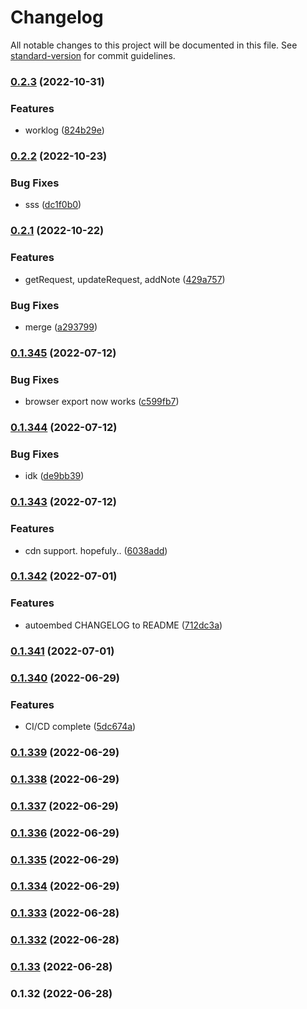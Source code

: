 # Changelog

All notable changes to this project will be documented in this file. See [standard-version](https://github.com/conventional-changelog/standard-version) for commit guidelines.

### [0.2.3](https://github.com/m-e-hers/MECMAPI/compare/v0.2.2...v0.2.3) (2022-10-31)


### Features

* worklog ([824b29e](https://github.com/m-e-hers/MECMAPI/commit/824b29e1ff9cff0aa1dcffc961f6fea0de1064bf))

### [0.2.2](https://github.com/m-e-hers/MECMAPI/compare/v0.2.1...v0.2.2) (2022-10-23)


### Bug Fixes

* sss ([dc1f0b0](https://github.com/m-e-hers/MECMAPI/commit/dc1f0b08ec0d2ace2ab08bade3481feaf23b5e82))

### [0.2.1](https://github.com/m-e-hers/MECMAPI/compare/v0.1.345...v0.2.1) (2022-10-22)


### Features

* getRequest, updateRequest, addNote ([429a757](https://github.com/m-e-hers/MECMAPI/commit/429a75711fba861e1bc0007d6a9ba506a8c2c76b))


### Bug Fixes

* merge ([a293799](https://github.com/m-e-hers/MECMAPI/commit/a2937991efd8ad0ffdc26fdd088a11582dd1c0c0))

### [0.1.345](https://github.com/m-e-hers/MECMAPI/compare/v0.1.344...v0.1.345) (2022-07-12)


### Bug Fixes

* browser export now works ([c599fb7](https://github.com/m-e-hers/MECMAPI/commit/c599fb734fc825986683366bf735800e4c6bd1a3))

### [0.1.344](https://github.com/m-e-hers/MECMAPI/compare/v0.1.343...v0.1.344) (2022-07-12)


### Bug Fixes

* idk ([de9bb39](https://github.com/m-e-hers/MECMAPI/commit/de9bb3966c14c20bc9226f44498600178c0c3a95))

### [0.1.343](https://github.com/m-e-hers/MECMAPI/compare/v0.1.342...v0.1.343) (2022-07-12)


### Features

* cdn support. hopefuly.. ([6038add](https://github.com/m-e-hers/MECMAPI/commit/6038addc32b041de0c05b2b2e524111db1007641))

### [0.1.342](https://github.com/m-e-hers/MECMAPI/compare/v0.1.341...v0.1.342) (2022-07-01)


### Features

* autoembed CHANGELOG to README ([712dc3a](https://github.com/m-e-hers/MECMAPI/commit/712dc3a1b73c90dadda31142aea76bd173be78f3))

### [0.1.341](https://github.com/m-e-hers/MECMAPI/compare/v0.1.340...v0.1.341) (2022-07-01)

### [0.1.340](https://github.com/m-e-hers/MECMAPI/compare/v0.1.339...v0.1.340) (2022-06-29)


### Features

* CI/CD complete ([5dc674a](https://github.com/m-e-hers/MECMAPI/commit/5dc674a7f09166809d1f1ae355e558dfbc8f3c84))

### [0.1.339](https://github.com/m-e-hers/MECMAPI/compare/v0.1.338...v0.1.339) (2022-06-29)

### [0.1.338](https://github.com/m-e-hers/MECMAPI/compare/v0.1.337...v0.1.338) (2022-06-29)

### [0.1.337](https://github.com/m-e-hers/MECMAPI/compare/v0.1.336...v0.1.337) (2022-06-29)

### [0.1.336](https://github.com/m-e-hers/MECMAPI/compare/v0.1.335...v0.1.336) (2022-06-29)

### [0.1.335](https://github.com/m-e-hers/MECMAPI/compare/v0.1.334...v0.1.335) (2022-06-29)

### [0.1.334](https://github.com/m-e-hers/MECMAPI/compare/v0.1.333...v0.1.334) (2022-06-29)

### [0.1.333](https://github.com/m-e-hers/MECMAPI/compare/v0.1.332...v0.1.333) (2022-06-28)

### [0.1.332](https://github.com/m-e-hers/MECMAPI/compare/v0.1.33...v0.1.332) (2022-06-28)

### [0.1.33](https://github.com/m-e-hers/MECMAPI/compare/v0.1.32...v0.1.33) (2022-06-28)

### 0.1.32 (2022-06-28)
